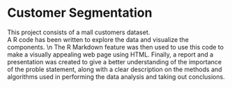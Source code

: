 # Customer Segmentation
This project consists of a mall customers dataset. <br />
A R code has been written to explore the data and visualize the components. \n
The R Markdown feature was then used to use this code to make a visually appealing web page using HTML.
Finally, a report and a presentation was created to give a better understanding of the importance of the proble statement, along with a clear description on the methods and algorithms used in performing the data analysis and taking out conclusions. 
